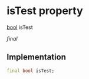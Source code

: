 


# isTest property







[bool](https://api.flutter.dev/flutter/dart-core/bool-class.html) isTest
  
_<span class="feature">final</span>_






## Implementation

```dart
final bool isTest;
```







